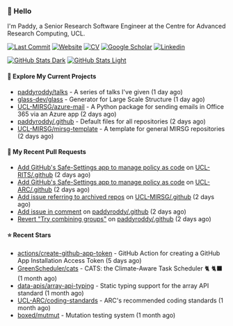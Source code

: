 ### 👋 Hello

I'm Paddy, a Senior Research Software Engineer at the Centre for Advanced
Research Computing, UCL.

[![Last Commit](https://img.shields.io/github/last-commit/paddyroddy/paddyroddy/main?label=updated)](https://github.com/paddyroddy)
[![Website](https://img.shields.io/badge/GitHub%20Pages-222?logo=githubpages&logoColor=fff&style=for-the-badge&style=flat)](https://paddyroddy.github.io)
[![CV](https://img.shields.io/badge/CV-PDF-pink.svg)](https://paddyroddy.github.io/cv)
[![Google Scholar](https://img.shields.io/badge/Google%20Scholar-4285F4?logo=googlescholar&logoColor=fff&style=for-the-badge&style=flat)](https://scholar.google.com/citations?user=OFigHUwAAAAJ)
[![Linkedin](https://img.shields.io/badge/LinkedIn-0A66C2?logo=linkedin&logoColor=fff&style=for-the-badge&style=flat)](https://www.linkedin.com/in/patrickjamesroddy)

[![GitHub Stats Dark](https://github-readme-stats-paddyroddy.vercel.app/api?username=paddyroddy&disable_animations=true&hide_border=true&hide_title=true&include_all_commits=true&rank_icon=github&show=prs_merged,reviews&show_icons=true&theme=tokyonight)](https://github.com/paddyroddy/paddyroddy#gh-dark-mode-only)
[![GitHub Stats Light](https://github-readme-stats-paddyroddy.vercel.app/api?username=paddyroddy&disable_animations=true&hide_border=true&hide_title=true&include_all_commits=true&rank_icon=github&show=prs_merged,reviews&show_icons=true&theme=default)](https://github.com/paddyroddy/paddyroddy#gh-light-mode-only)

#### 👷 Explore My Current Projects

- [paddyroddy/talks](https://github.com/paddyroddy/talks) - A series of talks I&#39;ve given
  (1 day ago)
- [glass-dev/glass](https://github.com/glass-dev/glass) - Generator for Large Scale Structure
  (1 day ago)
- [UCL-MIRSG/azure-mail](https://github.com/UCL-MIRSG/azure-mail) - A Python package for sending emails in Office 365 via an Azure app
  (2 days ago)
- [paddyroddy/.github](https://github.com/paddyroddy/.github) - Default files for all repositories
  (2 days ago)
- [UCL-MIRSG/mirsg-template](https://github.com/UCL-MIRSG/mirsg-template) - A template for general MIRSG repositories
  (2 days ago)

#### 🔨 My Recent Pull Requests

- [Add GitHub&#39;s Safe-Settings app to manage policy as code](https://github.com/UCL-RITS/.github/pull/4) on [UCL-RITS/.github](https://github.com/UCL-RITS/.github)
  (2 days ago)
- [Add GitHub&#39;s Safe-Settings app to manage policy as code](https://github.com/UCL-ARC/.github/pull/24) on [UCL-ARC/.github](https://github.com/UCL-ARC/.github)
  (2 days ago)
- [Add issue referring to archived repos](https://github.com/UCL-MIRSG/.github/pull/164) on [UCL-MIRSG/.github](https://github.com/UCL-MIRSG/.github)
  (2 days ago)
- [Add issue in comment](https://github.com/paddyroddy/.github/pull/279) on [paddyroddy/.github](https://github.com/paddyroddy/.github)
  (2 days ago)
- [Revert &#34;Try combining groups&#34;](https://github.com/paddyroddy/.github/pull/278) on [paddyroddy/.github](https://github.com/paddyroddy/.github)
  (2 days ago)

#### ⭐ Recent Stars

- [actions/create-github-app-token](https://github.com/actions/create-github-app-token) - GitHub Action for creating a GitHub App Installation Access Token
  (5 days ago)
- [GreenScheduler/cats](https://github.com/GreenScheduler/cats) - CATS: the Climate-Aware Task Scheduler 🐈 🐈‍⬛
  (1 month ago)
- [data-apis/array-api-typing](https://github.com/data-apis/array-api-typing) - Static typing support for the array API standard
  (1 month ago)
- [UCL-ARC/coding-standards](https://github.com/UCL-ARC/coding-standards) - ARC&#39;s recommended coding standards
  (1 month ago)
- [boxed/mutmut](https://github.com/boxed/mutmut) - Mutation testing system
  (1 month ago)
